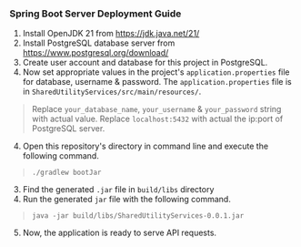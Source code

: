 ### Spring Boot Server Deployment Guide
1. Install OpenJDK 21 from https://jdk.java.net/21/
2. Install PostgreSQL database server from https://www.postgresql.org/download/
3. Create user account and database for this project in PostgreSQL.
4. Now set appropriate values in the project's `application.properties` file for database, username & password. The `application.properties` file is in `SharedUtilityServices/src/main/resources/`.
  > Replace `your_database_name`, `your_username` & `your_password` string with actual value.
  > Replace `localhost:5432` with actual the ip:port of PostgreSQL server.
4. Open this repository's directory in command line and execute the following command.
  > `./gradlew bootJar`
3. Find the generated `.jar` file in `build/libs` directory
4. Run the generated `jar` file with the following command.
  >  `java -jar build/libs/SharedUtilityServices-0.0.1.jar`
5. Now, the application is ready to serve API requests.
